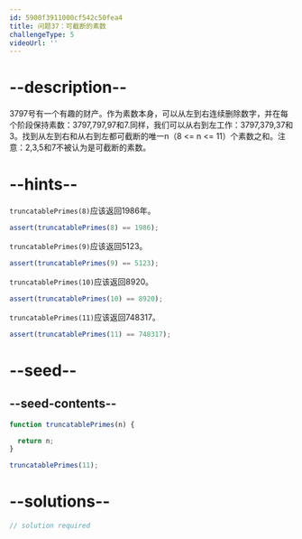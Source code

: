 ```yaml
---
id: 5900f3911000cf542c50fea4
title: 问题37：可截断的素数
challengeType: 5
videoUrl: ''
---
```


# --description--

3797号有一个有趣的财产。作为素数本身，可以从左到右连续删除数字，并在每个阶段保持素数：3797,797,97和7.同样，我们可以从右到左工作：3797,379,37和3。找到从左到右和从右到左都可截断的唯一n（8 &lt;= n &lt;= 11）个素数之和。注意：2,3,5和7不被认为是可截断的素数。

# --hints--

`truncatablePrimes(8)`应该返回1986年。

```js
assert(truncatablePrimes(8) == 1986);
```

`truncatablePrimes(9)`应该返回5123。

```js
assert(truncatablePrimes(9) == 5123);
```

`truncatablePrimes(10)`应该返回8920。

```js
assert(truncatablePrimes(10) == 8920);
```

`truncatablePrimes(11)`应该返回748317。

```js
assert(truncatablePrimes(11) == 748317);
```

# --seed--

## --seed-contents--

```js
function truncatablePrimes(n) {

  return n;
}

truncatablePrimes(11);
```

# --solutions--

```js
// solution required
```
